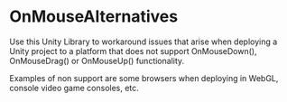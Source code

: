# OnMouseAlternatives

Use this Unity Library to workaround issues that arise when deploying a Unity project to a platform that does not support OnMouseDown(), OnMouseDrag() or OnMouseUp() functionality.

Examples of non support are some browsers when deploying in WebGL, console video game consoles, etc.

